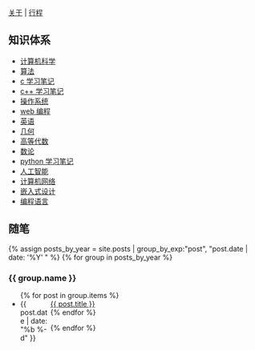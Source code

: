 [关于](/about) | [行程](/schedule)

## 知识体系

- [计算机科学](/computer)
- [算法](/algorithm-learning)
- [c 学习笔记](/c-learning)
- [c++ 学习笔记](/cpp-learning)
- [操作系统](/operating-system)
- [web 编程](/web-program)
- [英语](/english) 
- [几何](/geometry)
- [高等代数](/algebra)
- [数论](/theory-of-numbers)
- [python 学习笔记](/python-learning)
- [人工智能](/ai)
- [计算机网络](/computer-network)
- [嵌入式设计](/embedded-design)
- [编程语言](/programming-language)

## 随笔

{% assign posts_by_year = site.posts | group_by_exp:"post", "post.date | date: '%Y' " %}
{% for group in posts_by_year %}

<h3>{{ group.name }}</h3>
<ul>
    {% for post in group.items %}
    <li><div style="width:60px;float:left;">{{ post.date | date: "%b %-d" }}</div> <a href="{{ site.baseurl }}{{ post.url }}">{{ post.title }}</a></li>
    {% endfor %}
</ul>
{% endfor %}